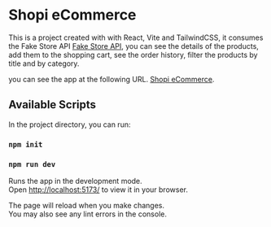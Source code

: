 # Shopi eCommerce

This is a project created with with React, Vite and TailwindCSS, it consumes the Fake Store API [Fake Store API](https://fakestoreapi.com/), you can see the details of the products, add them to the shopping cart, see the order history, filter the products by title and by category.

you can see the app at the following URL. [Shopi eCommerce](https://shopi-ecommerce-react.netlify.app/).


## Available Scripts

In the project directory, you can run:

### `npm init`

### `npm run dev`

Runs the app in the development mode.\
Open [http://localhost:5173/](http://localhost:5173) to view it in your browser.

The page will reload when you make changes.\
You may also see any lint errors in the console.
